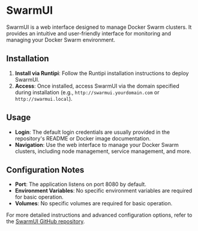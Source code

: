 # SwarmUI

SwarmUI is a web interface designed to manage Docker Swarm clusters. It provides an intuitive and user-friendly interface for monitoring and managing your Docker Swarm environment.

## Installation

1. **Install via Runtipi**: Follow the Runtipi installation instructions to deploy SwarmUI.
2. **Access**: Once installed, access SwarmUI via the domain specified during installation (e.g., `http://swarmui.yourdomain.com` or `http://swarmui.local`).

## Usage

- **Login**: The default login credentials are usually provided in the repository's README or Docker image documentation.
- **Navigation**: Use the web interface to manage your Docker Swarm clusters, including node management, service management, and more.

## Configuration Notes

- **Port**: The application listens on port 8080 by default.
- **Environment Variables**: No specific environment variables are required for basic operation.
- **Volumes**: No specific volumes are required for basic operation.

For more detailed instructions and advanced configuration options, refer to the [SwarmUI GitHub repository](https://github.com/mcmonkeyprojects/SwarmUI).
